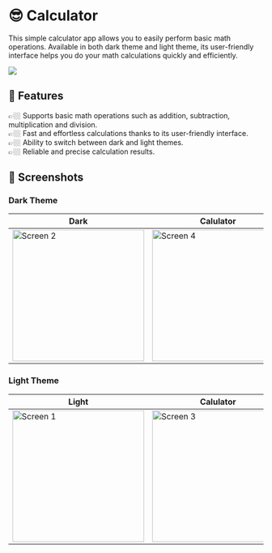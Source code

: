 # 😎 Calculator

This simple calculator app allows you to easily perform basic math operations. 
Available in both dark theme and light theme, its user-friendly interface helps you do your math calculations quickly and efficiently.

[<img src="https://github.com/yakisan-co/calculator/assets/116274664/2ef90a5d-edd2-4a63-bf6b-ee333ecb7c74">](https://play.google.com/store/apps/details?id=com.yakisan.calculator)

## 🤩 Features

👉🏼 Supports basic math operations such as addition, subtraction, multiplication and division.    
👉🏼 Fast and effortless calculations thanks to its user-friendly interface.   
👉🏼 Ability to switch between dark and light themes.    
👉🏼 Reliable and precise calculation results.

## 📸 Screenshots

### Dark Theme

| **Dark**  | **Calulator** | **Theme** |
| ------------ | ----------- | ----------------|
<img width="260" alt="Screen 2" src="https://github.com/yakisan-co/calculator/assets/116274664/04411c34-7ab4-4c82-a0f9-f3a6989b8de5">| <img width="260" alt="Screen 4" src="https://github.com/yakisan-co/calculator/assets/116274664/12ffb502-1e9c-4f59-82c3-ff84ed97d118">| <img width="260" alt="Screen 5" src="https://github.com/yakisan-co/calculator/assets/116274664/e99a506d-ab7d-4ae2-885a-35ea0eec7acc">|

### Light Theme

| **Light**  | **Calulator** | **Theme** |
| ------------ | ----------- | ----------------|
<img width="260" alt="Screen 1" src="https://github.com/yakisan-co/calculator/assets/116274664/ce2c2974-acf3-424e-9712-0c830c736b84">| <img width="260" alt="Screen 3" src="https://github.com/yakisan-co/calculator/assets/116274664/3d3a269d-8804-4e7c-8878-db6de3244aca">| <img width="260" alt="Screen 5" src="https://github.com/yakisan-co/calculator/assets/116274664/da3dfdb2-f1a1-45e4-8dc2-9d3713970419">|
